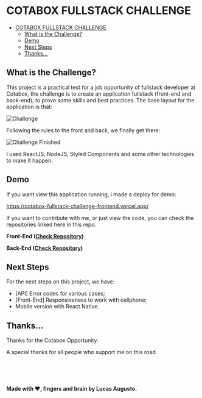 # COTABOX FULLSTACK CHALLENGE

- [COTABOX FULLSTACK CHALLENGE](#cotabox-fullstack-challenge)
  - [What is the Challenge?](#what-is-the-challenge)
  - [Demo](#demo)
  - [Next Steps](#next-steps)
  - [Thanks...](#thanks)

## What is the Challenge?

This project is a practical test for a job opportunity of fullstack developer at Cotabox, the challenge is to create an application fullstack (front-end and back-end), to prove some skills and best practices. The base layout for the application is that:

![Challenge](https://uc5865a455dc4feb08d0c339ba71.previews.dropboxusercontent.com/p/thumb/AA3Wu350Y_53p4utg8g1wKaaQvDDLzkl5ODzS4Jwc9gsQM3zPsp5jD3gOZD5-ByaJuk5KmsrDio9shw-VRVzWZ2WY7H2TnRgYuwhfdnMuTfpkxtcAaFs2CJVQdiHx07ubtV5GbeIhL93YsFKNCAHLWn8MvaQFYg4skP6FiciOyytEoYJBTdAqQqyoakmEbo11Oi0nBRnIZlH5LqKyrb-ICAYuddcL6Qg8OjCdUlyljsDcbKf9mX_Ia6UFylZanmGNaZr3Q562Qd_2NUe27vpS0cf0Q5eWAbmVqYF-yxiAepo2nhZ0SF-t9QjnRiiwND_0k8ae4-FYx8NIcxxHPq8iDM76dqr3HKN5QcAcGNZvgBereFxa_ZXt0QQ0Q9G7ikJcHLBBa6iPeOEwQJvBrxvcBRt/p.png?fv_content=true&size_mode=5)

Following the rules to the front and back, we finally get there:

![Challenge Finished](https://uc631722aaff46199614a09a0846.previews.dropboxusercontent.com/p/thumb/AA3TPtloFPFs1ENFaRz9fFJo_BxlDogpfp384cPZqI_mlf_eU63CxFHrUI1SJk3HuUeZ9UigegmK828NyTnIHk2b41A5Fx5AXqs-2v45iEvtnG6Yw3yUZc68NVWQQc5Zk5nFilbukPGY-B_thla18azfQNrPBpDJ2vtzHEIwjZk5rpLhNVgJx_ilkFlUX4XowqqsJCxRzEgbhAXnD_uvt5N5q0ZuPKSTXode7UxI83seDw9SefXUpXyysYc_s1tQamvJKe-m9UWVinUtNKfbqVkzyNN1cEwBHwdDccpbM0vyr4EFRfMqNMP3X6RRAsOm2Pj84ZYsrcU7N3nq4VHI4VdYHUvWydHoC2VMWeJgde84rT6OqyYJLqcastRsmqPwR4DaCo1jClxNUTMqx9Ic8C5c/p.png?fv_content=true&size_mode=5)

I used ReactJS, NodeJS, Styled Components and some other technologies to make it happen.

## Demo

If you want view this application running, i made a deploy for demo:

https://cotabox-fullstack-challenge-frontend.vercel.app/

If you want to contribute with me, or just view the code, you can check the repositories linked here in this repo.

**Front-End ([Check Repository](https://github.com/noriskii/cotabox-fullstack-challenge-frontend))**

**Back-End ([Check Repository](https://github.com/noriskii/cotabox-fullstack-challenge-api))**

## Next Steps

For the next steps on this project, we have:
- [API] Error codes for various cases;
- [Front-End] Responsiveness to work with cellphone;
- Mobile version with React Native.


## Thanks...

Thanks for the Cotabox Opportunity.

A special thanks for all people who support me on this road.

<br>
<br>
<br>

**Made with :heart:, fingers and brain by Lucas Augusto.**
